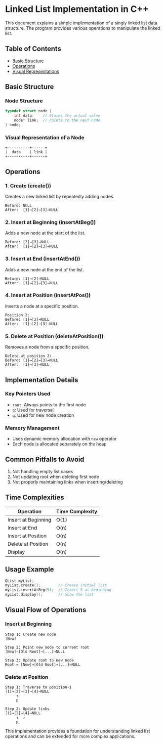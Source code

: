 # Linked List Implementation in C++

This document explains a simple implementation of a singly linked list data structure. The program provides various operations to manipulate the linked list.

## Table of Contents

- [Basic Structure](#basic-structure)
- [Operations](#operations)
- [Visual Representations](#visual-representations)

## Basic Structure

### Node Structure

```cpp
typedef struct node {
    int data;    // Stores the actual value
    node* link;  // Points to the next node
} node;
```

### Visual Representation of a Node

```
+----------+------+
|  data    | link |
+----------+------+
```

## Operations

### 1. Create (create())

Creates a new linked list by repeatedly adding nodes.

```
Before: NULL
After:  [1]→[2]→[3]→NULL
```

### 2. Insert at Beginning (insertAtBeg())

Adds a new node at the start of the list.

```
Before: [2]→[3]→NULL
After:  [1]→[2]→[3]→NULL
```

### 3. Insert at End (insertAtEnd())

Adds a new node at the end of the list.

```
Before: [1]→[2]→NULL
After:  [1]→[2]→[3]→NULL
```

### 4. Insert at Position (insertAtPos())

Inserts a node at a specific position.

```
Position 2:
Before: [1]→[3]→NULL
After:  [1]→[2]→[3]→NULL
```

### 5. Delete at Position (deleteAtPosition())

Removes a node from a specific position.

```
Delete at position 2:
Before: [1]→[2]→[3]→NULL
After:  [1]→[3]→NULL
```

## Implementation Details

### Key Pointers Used

- `root`: Always points to the first node
- `p`: Used for traversal
- `q`: Used for new node creation

### Memory Management

- Uses dynamic memory allocation with `new` operator
- Each node is allocated separately on the heap

## Common Pitfalls to Avoid

1. Not handling empty list cases
2. Not updating root when deleting first node
3. Not properly maintaining links when inserting/deleting

## Time Complexities

| Operation           | Time Complexity |
| ------------------- | --------------- |
| Insert at Beginning | O(1)            |
| Insert at End       | O(n)            |
| Insert at Position  | O(n)            |
| Delete at Position  | O(n)            |
| Display             | O(n)            |

## Usage Example

```cpp
QList myList;
myList.create();        // Create initial list
myList.insertAtBeg(5);  // Insert 5 at beginning
myList.display();       // Show the list
```

## Visual Flow of Operations

### Insert at Beginning

```
Step 1: Create new node
[New]

Step 2: Point new node to current root
[New]→[Old Root]→[...]→NULL

Step 3: Update root to new node
Root = [New]→[Old Root]→[...]→NULL
```

### Delete at Position

```
Step 1: Traverse to position-1
[1]→[2]→[3]→[4]→NULL
     ↑
     p

Step 2: Update links
[1]→[2]→[4]→NULL
     ↑  ⤴
     p
```

This implementation provides a foundation for understanding linked list operations and can be extended for more complex applications.
